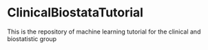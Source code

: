 # ClinicalBiostataTutorial
This is the repository of machine learning tutorial for the clinical and biostatistic group
